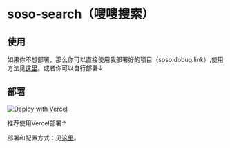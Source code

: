 # soso-search（嗖嗖搜索）

## 使用

如果你不想部署，那么你可以直接使用我部署好的项目（soso.dobug.link）,使用方法见[这里](https://dobug.link/article/soso)。或者你可以自行部署↓

## 部署

[![Deploy with Vercel](https://vercel.com/button)](https://vercel.com/import/project?template=https://github.com/doing1024/soso-search)

推荐使用Vercel部署↑

部署和配置方式：见[这里](https://dobug.link/article/soso-plus)。
